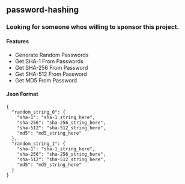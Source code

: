 ## password-hashing

### Looking for someone whos willing to sponsor this project. 

#### Features
- Generate Random Passwords
- Get SHA-1 From Passwords
- Get SHA-256 From Password
- Get SHA-512 From Password
- Get MD5 From Password


#### Json Format
```
{
  "random_string_0": {
    "sha-1": "sha-1_string_here",
    "sha-256": "sha-256_string_here",
    "sha-512": "sha-512_string_here",
    "md5": "md5_string_here"
  },
  "random_string_1": {
    "sha-1": "sha-1_string_here",
    "sha-256": "sha-256_string_here",
    "sha-512": "sha-512_string_here",
    "md5": "md5_string_here"
  }
}
```
